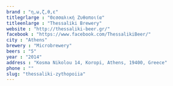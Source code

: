 ```yaml
---
brand : "η,ω,ζ,θ,ε"
titlegrlarge : "Θεσσαλική Ζυθοποιία"
titleenlarge : "Thessaliki Brewery"
website : "http://thessaliki-beer.gr/"
facebook : "https://www.facebook.com/ThessalikiBeer/"
city : "Athens"
brewery : "Microbrewery"
beers : "5"
year : "2014"
address : "Kosma Nikolou 14, Koropi, Athens, 19400, Greece"
phone : ""
slug: "thessaliki-zythopoiia"
---
```

